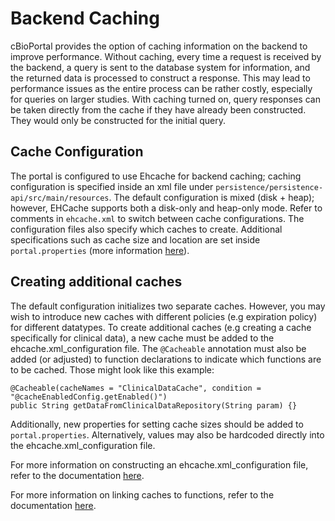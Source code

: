 # Backend Caching 
cBioPortal provides the option of caching information on the backend to improve performance. Without caching, every time a request is received by the backend, a query is sent to the database system for information, and the returned data is processed to construct a response. This may lead to performance issues as the entire process can be rather costly, especially for queries on larger studies. With caching turned on, query responses can be taken directly from the cache if they have already been constructed. They would only be constructed for the initial query.

## Cache Configuration
The portal is configured to use Ehcache for backend caching; caching configuration is
specified inside an xml file under `persistence/persistence-api/src/main/resources`. The default configuration is mixed (disk + heap); however, EHCache supports both a disk-only and heap-only mode. Refer to comments in `ehcache.xml` to switch between cache configurations. The configuration files also specify which caches to create. Additional specifications such as cache size and location are set inside `portal.properties` (more information [here](portal.properties-Reference.md#ehcache-settings)).
 
 ## Creating additional caches
The default configuration initializes two separate caches. However, you may wish to introduce new caches with different policies (e.g expiration policy) for different datatypes. To create additional caches (e.g creating a cache specifically for clinical data), a new cache must be added to the ehcache.xml_configuration file. The `@Cacheable` annotation must also be added (or adjusted) to function declarations to indicate which functions are to be cached. Those might look like this example:
``` 
@Cacheable(cacheNames = "ClinicalDataCache", condition = "@cacheEnabledConfig.getEnabled()")
public String getDataFromClinicalDataRepository(String param) {}
```
Additionally, new properties for setting cache sizes should be added to `portal.properties`. Alternatively, values may also be hardcoded directly into the ehcache.xml_configuration file. 

For more information on constructing an ehcache.xml_configuration file, refer to the documentation [here](https://www.ehcache.org/documentation/3.7/xml.html). 

For more information on linking caches to functions, refer to the documentation [here](https://spring.io/guides/gs/caching/).
